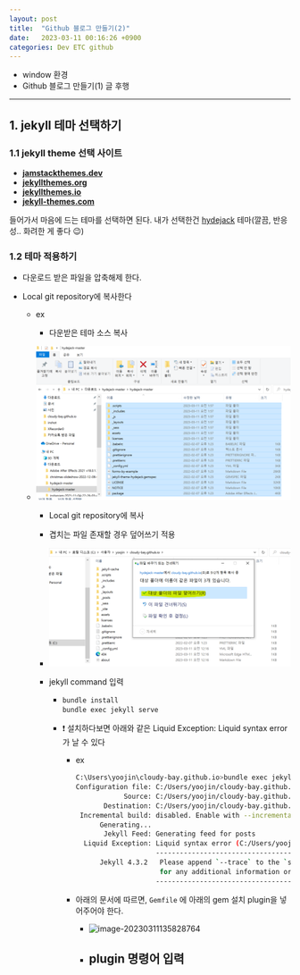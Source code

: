 ```yaml
---
layout: post
title:  "Github 블로그 만들기(2)"
date:   2023-03-11 00:16:26 +0900
categories: Dev ETC github
---
```

- window 환경
- Github 블로그 만들기(1) 글 후행

---

## 1. jekyll 테마 선택하기

### 1.1 jekyll theme 선택 사이트

- **[jamstackthemes.dev](https://jamstackthemes.dev/ssg/jekyll/)**
- **[jekyllthemes.org](http://jekyllthemes.org/)**
- **[jekyllthemes.io](https://jekyllthemes.io/)**
- **[jekyll-themes.com](https://jekyll-themes.com/)**

들어가서 마음에 드는 테마를 선택하면 된다. 내가 선택한건 [hydejack](https://jekyll-themes.com/hydejack/) 테마(깔끔, 반응성.. 화려한 게 좋다 😉)

### 1.2 테마 적용하기

- 다운로드 받은 파일을 압축해제 한다.

- Local git repository에 복사한다

  - ex

    - 다운받은 테마 소스 복사

  - ![image-20230311020201567](/assets/image-20230311020201567.png)

    - Local git repository에 복사

    - 겹치는 파일 존재할 경우 덮어쓰기 적용

    - ![image-20230311020949633](/assets/image-20230311020949633.png)

    - jekyll command 입력

      - ```bash
        bundle install
        bundle exec jekyll serve 
        ```

      - ❗ 설치하다보면 아래와 같은 Liquid Exception: Liquid syntax error 가 날 수 있다

        - ex

          ```bash
          C:\Users\yoojin\cloudy-bay.github.io>bundle exec jekyll serve
          Configuration file: C:/Users/yoojin/cloudy-bay.github.io/_config.yml
                      Source: C:/Users/yoojin/cloudy-bay.github.io
                 Destination: C:/Users/yoojin/cloudy-bay.github.io/_site
           Incremental build: disabled. Enable with --incremental
                Generating...
                 Jekyll Feed: Generating feed for posts
            Liquid Exception: Liquid syntax error (C:/Users/yoojin/cloudy-bay.github.io/_includes/styles/style.scss line 17): Unknown tag 'include_cached' included in assets/css/hydejack-9.1.6.css
                              ------------------------------------------------
                Jekyll 4.3.2   Please append `--trace` to the `serve` command
                               for any additional information or backtrace.
                              ------------------------------------------------
          ```

        - 아래의 문서에 따르면, `Gemfile` 에 아래의 gem  설치 plugin을 넣어주어야 한다.

          - ![image-20230311135828764](/assets/image-20230311135828764.png)
          - plugin 명령어 입력
            - 
        
        
           
        
